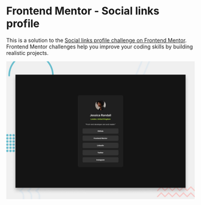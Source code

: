 # Frontend Mentor - Social links profile

This is a solution to the [Social links profile challenge on Frontend Mentor](https://www.frontendmentor.io/challenges/social-links-profile-UG32l9m6dQ). Frontend Mentor challenges help you improve your coding skills by building realistic projects.

![Design preview for the Social links profile coding challenge](public/images/desktop-preview.jpg)
